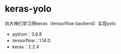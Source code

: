 # keras-yolo
向大神们学习用keras（tensorflow  backend）实现yolo

* python：3.6.8
* tensorflow：1.14.0
* keras：2.2.4
